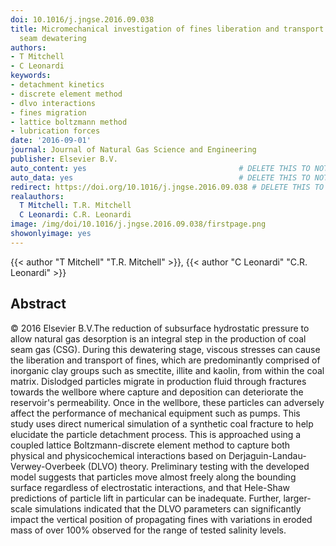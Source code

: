 ```yaml
---
doi: 10.1016/j.jngse.2016.09.038
title: Micromechanical investigation of fines liberation and transport during coal
  seam dewatering
authors:
- T Mitchell
- C Leonardi
keywords:
- detachment kinetics
- discrete element method
- dlvo interactions
- fines migration
- lattice boltzmann method
- lubrication forces
date: '2016-09-01'
journal: Journal of Natural Gas Science and Engineering
publisher: Elsevier B.V.
auto_content: yes                                  # DELETE THIS TO NOT AUTO GENERATE CONTENT
auto_data: yes                                     # DELETE THIS TO NOT AUTO GENERATE METADATA
redirect: https://doi.org/10.1016/j.jngse.2016.09.038 # DELETE THIS TO NOT REDIRECT
realauthors:
  T Mitchell: T.R. Mitchell
  C Leonardi: C.R. Leonardi
image: /img/doi/10.1016/j.jngse.2016.09.038/firstpage.png
showonlyimage: yes
---
```

{{< author "T Mitchell" "T.R. Mitchell" >}}, {{< author "C Leonardi" "C.R. Leonardi" >}}

## Abstract
© 2016 Elsevier B.V.The reduction of subsurface hydrostatic pressure to allow natural gas desorption is an integral step in the production of coal seam gas (CSG). During this dewatering stage, viscous stresses can cause the liberation and transport of fines, which are predominantly comprised of inorganic clay groups such as smectite, illite and kaolin, from within the coal matrix. Dislodged particles migrate in production fluid through fractures towards the wellbore where capture and deposition can deteriorate the reservoir's permeability. Once in the wellbore, these particles can adversely affect the performance of mechanical equipment such as pumps. This study uses direct numerical simulation of a synthetic coal fracture to help elucidate the particle detachment process. This is approached using a coupled lattice Boltzmann-discrete element method to capture both physical and physicochemical interactions based on Derjaguin-Landau-Verwey-Overbeek (DLVO) theory. Preliminary testing with the developed model suggests that particles move almost freely along the bounding surface regardless of electrostatic interactions, and that Hele-Shaw predictions of particle lift in particular can be inadequate. Further, larger-scale simulations indicated that the DLVO parameters can significantly impact the vertical position of propagating fines with variations in eroded mass of over 100% observed for the range of tested salinity levels.
